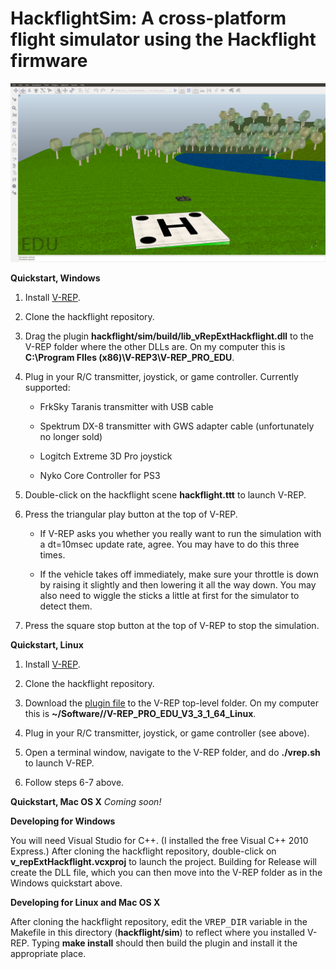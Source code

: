 # HackflightSim: A cross-platform flight simulator using the Hackflight firmware

<img src="hackflight.png">

<b>Quickstart, Windows</b>

<ol>
<li> Install <a href="http://www.coppeliarobotics.com/downloads.html">V-REP</a>.
<p><li>Clone the hackflight repository.
<p><li>Drag the plugin <b>hackflight/sim/build/lib_vRepExtHackflight.dll</b>
to the V-REP folder where the other DLLs are. On my computer this is
<b>C:\Program FIles (x86)\V-REP3\V-REP_PRO_EDU</b>.
<p><li>Plug in your R/C transmitter, joystick, or game controller. Currently supported:
<p><ul>
<li> FrkSky Taranis transmitter with USB cable
<p><li>Spektrum DX-8 transmitter with GWS adapter cable (unfortunately no longer sold)
<p><li>Logitch Extreme 3D Pro joystick
<p><li>Nyko Core Controller for PS3
</ul>

<p><li> Double-click on the hackflight scene <b>hackflight.ttt</b> to launch V-REP.
<p><li> Press the triangular play button at the top of V-REP.
<p><ul>
<p><li> If V-REP asks you whether you really want to run the simulation with a dt=10msec
update rate, agree.  You may have to do this three times.
<p><li>If the vehicle takes off immediately, make sure your throttle is down by
raising it slightly and then lowering it all the way down.  You may also need to wiggle
the sticks a little at first for the simulator to detect them.
</ul>
<p><li>Press the square stop button at the top of V-REP to stop the simulation.
</ol>


<b>Quickstart, Linux</b>

<ol>
<li> Install <a href="http://www.coppeliarobotics.com/downloads.html">V-REP</a>.
<p><li>Clone the hackflight repository.
<p><li>Download the <a href="https://github.com/simondlevy/hackflight/blob/master/sim/build/libv_repExtHackflight.so">
plugin file</a> to the V-REP top-level folder. On my computer this is
<b>~/Software//V-REP_PRO_EDU_V3_3_1_64_Linux</b>.
<p><li>Plug in your R/C transmitter, joystick, or game controller (see above).
<p><li> Open a terminal window, navigate to the V-REP folder, and do <b>./vrep.sh</b> to launch V-REP.
<p><li> Follow steps 6-7 above.
</ol>

<b>Quickstart, Mac OS X</b>
<i>Coming soon!</i>

<b>Developing for Windows</b>

You will need Visual Studio for C++.  (I installed the free Visual C++ 2010 Express.) After cloning 
the hackflight repository, double-click on
<b>v_repExtHackflight.vcxproj</b> to launch the project.  Building for Release will create the
DLL file, which you can then move into the V-REP folder as in the Windows quickstart above.

<b>Developing for Linux and Mac OS X</b>

After cloning the hackflight repository, edit the <tt>VREP\_DIR</tt> variable in
the Makefile in this directory (<b>hackflight/sim</b>) to reflect where you
installed V-REP.  Typing <b>make install</b> should then build the plugin and
install it the appropriate place.

